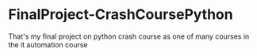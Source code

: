 # FinalProject-CrashCoursePython
That's my final project on python crash course as one of many courses in the it automation course
